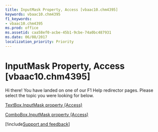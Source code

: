 ```yaml
---
title: InputMask Property, Access [vbaac10.chm4395]
keywords: vbaac10.chm4395
f1_keywords:
- vbaac10.chm4395
ms.prod: office
ms.assetid: caa58ef0-acbe-45b1-9cbe-74a0bc487931
ms.date: 06/08/2017
localization_priority: Priority
---
```



# InputMask Property, Access [vbaac10.chm4395]

Hi there! You have landed on one of our F1 Help redirector pages. Please select the topic you were looking for below.

[TextBox.InputMask property (Access)](https://msdn.microsoft.com/library/a705c2a4-ff2f-74d1-4a7c-1eade3b00ae8%28Office.15%29.aspx)

[ComboBox.InputMask property (Access)](https://msdn.microsoft.com/library/da40a7cb-d962-dcb7-e536-c90c2753aaed%28Office.15%29.aspx)

[!include[Support and feedback](~/includes/feedback-boilerplate.md)]